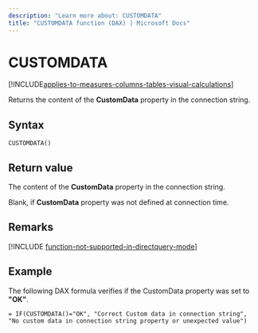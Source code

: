 ```yaml
---
description: "Learn more about: CUSTOMDATA"
title: "CUSTOMDATA function (DAX) | Microsoft Docs"
---
```

# CUSTOMDATA

[!INCLUDE[applies-to-measures-columns-tables-visual-calculations](includes/applies-to-measures-columns-tables-visual-calculations.md)]

Returns the content of the **CustomData** property in the connection string.  
  
## Syntax  
  
```dax
CUSTOMDATA()  
```
  
## Return value

The content of the **CustomData** property in the connection string.  
  
Blank, if **CustomData** property was not defined at connection time.  

## Remarks

[!INCLUDE [function-not-supported-in-directquery-mode](includes/function-not-supported-in-directquery-mode.md)]

## Example

The following DAX formula verifies if the CustomData property was set to **"OK"**.  
  
```dax
= IF(CUSTOMDATA()="OK", "Correct Custom data in connection string", "No custom data in connection string property or unexpected value")  
```
